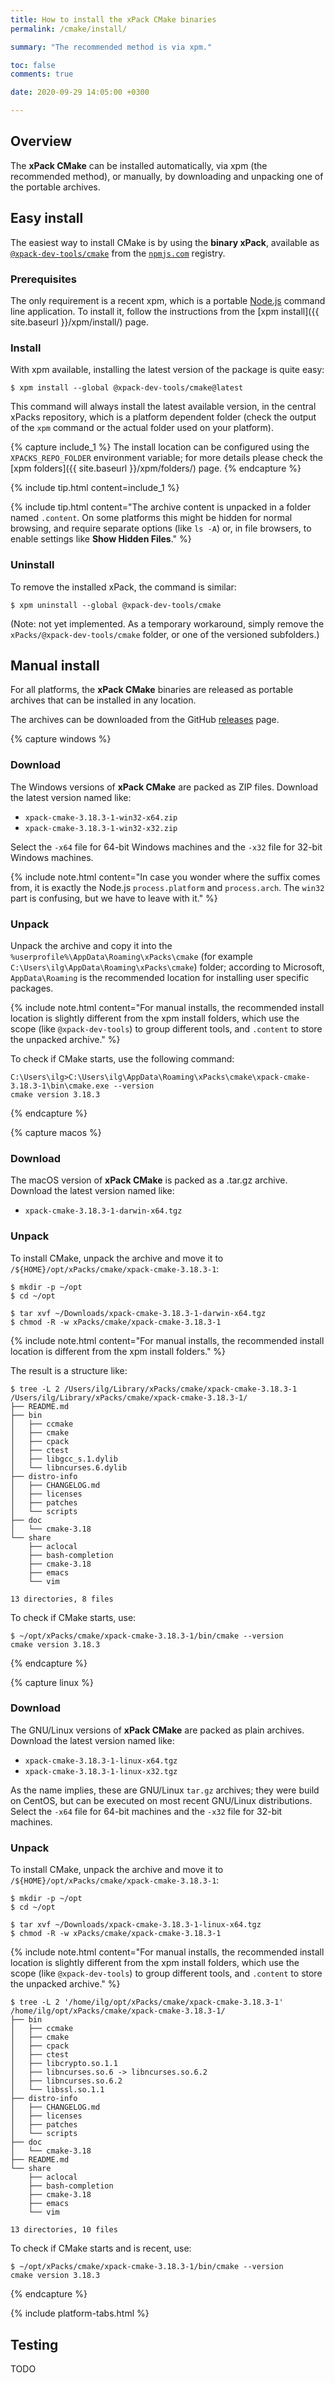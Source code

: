 ```yaml
---
title: How to install the xPack CMake binaries
permalink: /cmake/install/

summary: "The recommended method is via xpm."

toc: false
comments: true

date: 2020-09-29 14:05:00 +0300

---
```


## Overview

The **xPack CMake** can be installed automatically, via xpm (the
recommended method), or manually, by downloading and unpacking one of the
portable archives.

## Easy install

The easiest way to install CMake is by using the **binary xPack**, available as
[`@xpack-dev-tools/cmake`](https://www.npmjs.com/package/@xpack-dev-tools/cmake)
from the [`npmjs.com`](https://www.npmjs.com) registry.

### Prerequisites

The only requirement is a recent
xpm, which is a portable
[Node.js](https://nodejs.org) command line application. To install it,
follow the instructions from the
[xpm install]({{ site.baseurl }}/xpm/install/) page.

### Install

With xpm available, installing
the latest version of the package is quite easy:

```console
$ xpm install --global @xpack-dev-tools/cmake@latest
```

This command will always install the latest available version,
in the central xPacks repository, which is a platform dependent folder
(check the output of the `xpm` command or the actual folder used on
your platform).

{% capture include_1 %}
The install location can be configured using the
`XPACKS_REPO_FOLDER` environment variable; for more details please check the
[xpm folders]({{ site.baseurl }}/xpm/folders/) page.
{% endcapture %}

{% include tip.html content=include_1 %}

{% include tip.html content="The archive content is unpacked in a folder
named `.content`. On some platforms
this might be hidden for normal browsing, and require
separate options (like `ls -A`) or, in file browsers, to enable
settings like **Show Hidden Files**." %}

### Uninstall

To remove the installed xPack, the command is similar:

```console
$ xpm uninstall --global @xpack-dev-tools/cmake
```

(Note: not yet implemented. As a temporary workaround, simply remove the
`xPacks/@xpack-dev-tools/cmake` folder, or one of the versioned
subfolders.)

## Manual install

For all platforms, the **xPack CMake** binaries are released as portable
archives that can be installed in any location.

The archives can be downloaded from the
GitHub [releases](https://github.com/xpack-dev-tools/cmake-xpack/releases/)
page.

{% capture windows %}
### Download

The Windows versions of **xPack CMake** are packed as ZIP files.
Download the latest version named like:

- `xpack-cmake-3.18.3-1-win32-x64.zip`
- `xpack-cmake-3.18.3-1-win32-x32.zip`

Select the `-x64` file for 64-bit Windows machines and the `-x32` file
for 32-bit Windows machines.

{% include note.html content="In case you wonder where the suffix comes
from, it is exactly the Node.js `process.platform` and `process.arch`.
The `win32` part is confusing, but we have to leave with it." %}

### Unpack

Unpack the archive and copy it into the
`%userprofile%\AppData\Roaming\xPacks\cmake`
(for example `C:\Users\ilg\AppData\Roaming\xPacks\cmake`) folder;
according to Microsoft, `AppData\Roaming` is the recommended location for
installing user specific packages.

{% include note.html content="For manual installs, the recommended
install location is slightly different from the xpm install folders,
which use the scope (like `@xpack-dev-tools`) to group different tools,
and `.content` to store the unpacked archive." %}

To check if CMake starts, use the following command:

```
C:\Users\ilg>C:\Users\ilg\AppData\Roaming\xPacks\cmake\xpack-cmake-3.18.3-1\bin\cmake.exe --version
cmake version 3.18.3
```

{% endcapture %}

{% capture macos %}
### Download

The macOS version of **xPack CMake** is packed as a .tar.gz archive.
Download the latest version named like:

- `xpack-cmake-3.18.3-1-darwin-x64.tgz`

### Unpack

To install CMake, unpack the archive and move it to
`/${HOME}/opt/xPacks/cmake/xpack-cmake-3.18.3-1`:

```console
$ mkdir -p ~/opt
$ cd ~/opt

$ tar xvf ~/Downloads/xpack-cmake-3.18.3-1-darwin-x64.tgz
$ chmod -R -w xPacks/cmake/xpack-cmake-3.18.3-1
```

{% include note.html content="For manual installs, the recommended
install location is different from the xpm install folders." %}

The result is a structure like:

```console
$ tree -L 2 /Users/ilg/Library/xPacks/cmake/xpack-cmake-3.18.3-1
/Users/ilg/Library/xPacks/cmake/xpack-cmake-3.18.3-1/
├── README.md
├── bin
│   ├── ccmake
│   ├── cmake
│   ├── cpack
│   ├── ctest
│   ├── libgcc_s.1.dylib
│   └── libncurses.6.dylib
├── distro-info
│   ├── CHANGELOG.md
│   ├── licenses
│   ├── patches
│   └── scripts
├── doc
│   └── cmake-3.18
└── share
    ├── aclocal
    ├── bash-completion
    ├── cmake-3.18
    ├── emacs
    └── vim

13 directories, 8 files
```

To check if CMake starts, use:

```console
$ ~/opt/xPacks/cmake/xpack-cmake-3.18.3-1/bin/cmake --version
cmake version 3.18.3
```

{% endcapture %}

{% capture linux %}
### Download

The GNU/Linux versions of **xPack CMake** are packed as plain archives.
Download the latest version named like:

- `xpack-cmake-3.18.3-1-linux-x64.tgz`
- `xpack-cmake-3.18.3-1-linux-x32.tgz`

As the name implies, these are GNU/Linux `tar.gz` archives; they were build on
CentOS, but can be executed on most recent GNU/Linux distributions.
Select the `-x64` file for 64-bit machines and the `-x32` file for 32-bit
machines.

### Unpack

To install CMake, unpack the archive and move it to
`/${HOME}/opt/xPacks/cmake/xpack-cmake-3.18.3-1`:

```console
$ mkdir -p ~/opt
$ cd ~/opt

$ tar xvf ~/Downloads/xpack-cmake-3.18.3-1-linux-x64.tgz
$ chmod -R -w xPacks/cmake/xpack-cmake-3.18.3-1
```

{% include note.html content="For manual installs, the recommended
install location is slightly different from the xpm install folders,
which use the scope (like `@xpack-dev-tools`) to group different tools,
and `.content` to store the unpacked archive." %}

```console
$ tree -L 2 '/home/ilg/opt/xPacks/cmake/xpack-cmake-3.18.3-1'
/home/ilg/opt/xPacks/cmake/xpack-cmake-3.18.3-1/
├── bin
│   ├── ccmake
│   ├── cmake
│   ├── cpack
│   ├── ctest
│   ├── libcrypto.so.1.1
│   ├── libncurses.so.6 -> libncurses.so.6.2
│   ├── libncurses.so.6.2
│   └── libssl.so.1.1
├── distro-info
│   ├── CHANGELOG.md
│   ├── licenses
│   ├── patches
│   └── scripts
├── doc
│   └── cmake-3.18
├── README.md
└── share
    ├── aclocal
    ├── bash-completion
    ├── cmake-3.18
    ├── emacs
    └── vim

13 directories, 10 files
```

To check if CMake starts and is recent, use:

```console
$ ~/opt/xPacks/cmake/xpack-cmake-3.18.3-1/bin/cmake --version
cmake version 3.18.3
```

{% endcapture %}

{% include platform-tabs.html %}

## Testing

TODO
